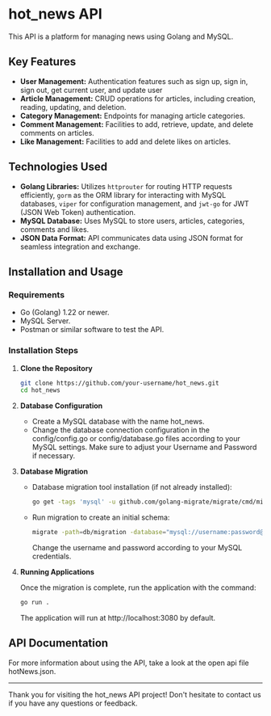 # hot_news API

This API is a platform for managing news using Golang and MySQL.

## Key Features

- **User Management:** Authentication features such as sign up, sign in, sign out, get current user, and update user
- **Article Management:** CRUD operations for articles, including creation, reading, updating, and deletion.
- **Category Management:** Endpoints for managing article categories.
- **Comment Management:** Facilities to add, retrieve, update, and delete comments on articles.
- **Like Management:** Facilities to add and delete likes on articles.

## Technologies Used
- **Golang Libraries:** Utilizes `httprouter` for routing HTTP requests efficiently, `gorm` as the ORM library for interacting with MySQL databases, `viper` for configuration management, and `jwt-go` for JWT (JSON Web Token) authentication.
- **MySQL Database:** Uses MySQL to store users, articles, categories, comments and likes.
- **JSON Data Format:** API communicates data using JSON format for seamless integration and exchange.

## Installation and Usage

### Requirements

- Go (Golang) 1.22 or newer.
- MySQL Server.
- Postman or similar software to test the API.

### Installation Steps

1. **Clone the Repository**

   ```bash
   git clone https://github.com/your-username/hot_news.git
   cd hot_news
   ```

2. **Database Configuration**

    - Create a MySQL database with the name hot_news.
    - Change the database connection configuration in the config/config.go or config/database.go files according to your MySQL settings. Make sure to adjust your Username and Password if necessary.

3. **Database Migration**

    - Database migration tool installation (if not already installed):
        ```bash
        go get -tags 'mysql' -u github.com/golang-migrate/migrate/cmd/migrate@latest
        ```

    - Run migration to create an initial schema:
        ```bash 
        migrate -path=db/migration -database="mysql://username:password@tcp(localhost:3306)/hot_news" up
        ```
        Change the username and password according to your MySQL credentials.   

4. **Running Applications**

    Once the migration is complete, run the application with the command: 

    ```bash
    go run .
    ```

    The application will run at http://localhost:3080 by default.

## API Documentation

For more information about using the API, take a look at the open api file hotNews.json.

---
Thank you for visiting the hot_news API project! Don't hesitate to contact us if you have any questions or feedback.
